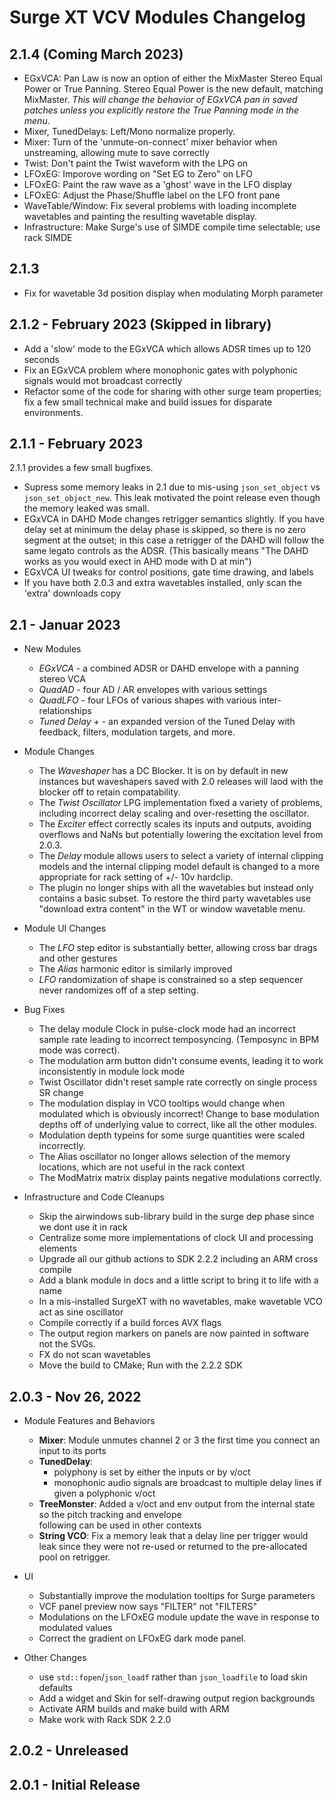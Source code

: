 # Surge XT VCV Modules Changelog

## 2.1.4 (Coming March 2023)

- EGxVCA: Pan Law is now an option of either the MixMaster
Stereo Equal Power or True Panning. Stereo Equal Power is
the new default, matching MixMaster. *This will change the
behavior of EGxVCA pan in saved patches unless you explicitly
restore the True Panning mode in the menu*.
- Mixer, TunedDelays: Left/Mono normalize properly.
- Mixer: Turn of the 'unmute-on-connect' mixer behavior when unstreaming, allowing
mute to save correctly
- Twist: Don't paint the Twist waveform with the LPG on
- LFOxEG: Imporove wording on "Set EG to Zero" on LFO
- LFOxEG: Paint the raw wave as a 'ghost' wave in the LFO display
- LFOxEG: Adjust the Phase/Shuffle label on the LFO front pane
- WaveTable/Window: Fix several problems with loading incomplete wavetables and
painting the resulting wavetable display.
- Infrastructure: Make Surge's use of SIMDE compile time selectable; use rack SIMDE

## 2.1.3

- Fix for wavetable 3d position display when modulating Morph parameter

## 2.1.2 - February 2023 (Skipped in library)

- Add a 'slow' mode to the EGxVCA which allows ADSR times up to 120 seconds
- Fix an EGxVCA problem where monophonic gates with polyphonic signals would
  mot broadcast correctly
- Refactor some of the code for sharing with other surge team properties; fix
  a few small technical make and build issues for disparate environments.

## 2.1.1 - February 2023

2.1.1 provides a few small bugfixes. 

- Supress some memory leaks in 2.1 due to mis-using `json_set_object` vs
  `json_set_object_new`. This leak motivated the point release even
  though the memory leaked was small.
- EGxVCA in DAHD Mode changes retrigger semantics slightly. If you have
  delay set at minimum the delay phase is skipped, so there is no zero
  segment at the outset; in this case a retrigger of the DAHD will
  follow the same legato controls as the ADSR. (This basically means
  "The DAHD works as you would exect in AHD mode with D at min")
- EGxVCA UI tweaks for control positions, gate time drawing, and labels
- If you have both 2.0.3 and extra wavetables installed, only scan the
  'extra' downloads copy

## 2.1 - Januar 2023

- New Modules
    - *EGxVCA* - a combined ADSR or DAHD envelope with a panning stereo VCA
    - *QuadAD* - four AD / AR envelopes with various settings
    - *QuadLFO* - four LFOs of various shapes with various inter-relationships
    - *Tuned Delay +* - an expanded version of the Tuned Delay
       with feedback, filters, modulation targets, and more.

- Module Changes
    - The *Waveshaper* has a DC Blocker. It is on by default in new instances but 
      waveshapers saved with 2.0 releases will laod with the blocker off to
      retain compatability.
    - The *Twist Oscillator* LPG implementation fixed a variety of problems, including
      incorrect delay scaling and over-resetting the oscillator.
    - The *Exciter* effect correctly scales its inputs and outputs, avoiding overflows
      and NaNs but potentially lowering the excitation level from 2.0.3.
    - The *Delay* module allows users to select a variety of internal clipping models and 
      the internal clipping model default is changed to a more appropriate for rack setting
      of +/- 10v hardclip.
    - The plugin no longer ships with all the wavetables but instead only contains a basic
      subset. To restore the third party wavetables use "download extra content" in the WT or
      window wavetable menu.

- Module UI Changes
    - The *LFO* step editor is substantially better, allowing cross bar
      drags and other gestures
    - The *Alias* harmonic editor is similarly improved
    - *LFO* randomization of shape is constrained so a step sequencer
      never randomizes off of a step setting.

- Bug Fixes
    - The delay module Clock in pulse-clock mode had an incorrect sample rate leading to
      incorrect temposyncing. (Temposync in BPM mode was correct).
    - The modulation arm button didn't consume events, leading it to work 
       inconsistently in module lock mode
    - Twist Oscillator didn't reset sample rate correctly on single process SR change
    - The modulation display in VCO tooltips would change when modulated
      which is obviously incorrect! Change to base modulation depths off of underlying
      value to correct, like all the other modules.
    - Modulation depth typeins for some surge quantities were scaled incorrectly.
    - The Alias oscillator no longer allows selection of the memory locations, which
      are not useful in the rack context
    - The ModMatrix matrix display paints negative modulations correctly.

- Infrastructure and Code Cleanups
    - Skip the airwindows sub-library build in the surge dep phase since we dont use it in rack
    - Centralize some more implementations of clock UI and processing elements
    - Upgrade all our github actions to SDK 2.2.2 including an ARM cross compile
    - Add a blank module in docs and a little script to bring it to life with a name
    - In a mis-installed SurgeXT with no wavetables, make wavetable VCO act as sine oscillator
    - Compile correctly if a build forces AVX flags
    - The output region markers on panels are now painted in software not the SVGs.
    - FX do not scan wavetables
    - Move the build to CMake; Run with the 2.2.2 SDK

## 2.0.3 - Nov 26, 2022

- Module Features and Behaviors
    - **Mixer**: Module unmutes channel 2 or 3 the first time you connect an input to its ports
    - **TunedDelay**:
        - polyphony is set by either the inputs or by v/oct
        - monophonic audio signals are broadcast to multiple delay lines if given a polyphonic v/oct
    - **TreeMonster**: Added a v/oct and env output from the internal state so the pitch tracking and envelope  
      following can be used in other contexts
    - **String VCO**: Fix a memory leak that a delay line per trigger would leak since they were not
      re-used or returned to the pre-allocated pool on retrigger.

- UI
    - Substantially improve the modulation tooltips for Surge parameters
    - VCF panel preview now says "FILTER" not "FILTERS"
    - Modulations on the LFOxEG module update the wave in response to modulated values
    - Correct the gradient on LFOxEG dark mode panel.

- Other Changes
    - use `std::fopen`/`json_loadf` rather than `json_loadfile` to load skin defaults
    - Add a widget and Skin for self-drawing output region backgrounds
    - Activate ARM builds and make build with ARM
    - Make work with Rack SDK 2.2.0

## 2.0.2 - Unreleased

## 2.0.1 - Initial Release
